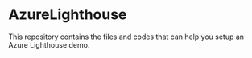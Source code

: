 # AzureLighthouse
This repository contains the files and codes that can help you setup an Azure Lighthouse demo.
